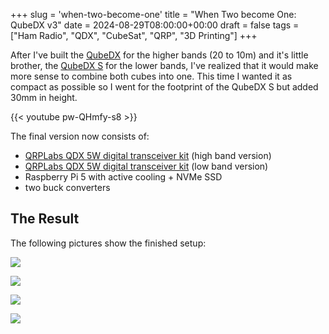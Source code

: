 +++
slug = 'when-two-become-one'
title = "When Two become One: QubeDX v3"
date = 2024-08-29T08:00:00+00:00
draft = false
tags = ["Ham Radio", "QDX", "CubeSat", "QRP", "3D Printing"]
+++

After I've built the [QubeDX](/qubedx/) for the higher bands (20 to 10m) and it's little brother, the [QubeDX S](/qubedx-s/) for the lower bands, I've realized that it would make more sense to combine both cubes into one. This time I wanted it as compact as possible so I went for the footprint of the QubeDX S but added 30mm in height.

{{< youtube pw-QHmfy-s8 >}}

The final version now consists of:

* [QRPLabs QDX 5W digital transceiver kit](https://qrp-labs.com/qdx) (high band version)
* [QRPLabs QDX 5W digital transceiver kit](https://qrp-labs.com/qdx) (low band version)
* Raspberry Pi 5 with active cooling + NVMe SSD
* two buck converters

## The Result

The following pictures show the finished setup:

![](/img/when-two-become-one-01.jpg)

![](/img/when-two-become-one-02.jpg)

![](/img/when-two-become-one-03.jpg)

![](/img/when-two-become-one-04.jpg)

